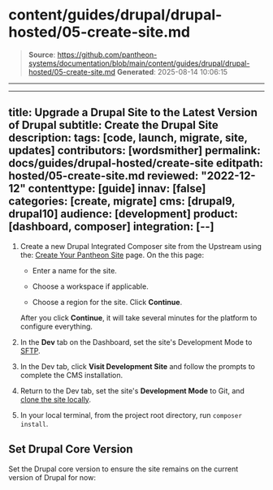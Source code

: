 # content/guides/drupal/drupal-hosted/05-create-site.md

> **Source**: https://github.com/pantheon-systems/documentation/blob/main/content/guides/drupal/drupal-hosted/05-create-site.md
> **Generated**: 2025-08-14 10:06:15

---

---
title: Upgrade a Drupal Site to the Latest Version of Drupal
subtitle: Create the Drupal Site
description:
tags: [code, launch, migrate, site, updates]
contributors: [wordsmither]
permalink: docs/guides/drupal-hosted/create-site
editpath: hosted/05-create-site.md
reviewed: "2022-12-12"
contenttype: [guide]
innav: [false]
categories: [create, migrate]
cms: [drupal9, drupal10]
audience: [development]
product: [dashboard, composer]
integration: [--]
---

1. Create a new Drupal Integrated Composer site from the Upstream using the: [Create Your Pantheon Site](https://dashboard.pantheon.io/sites/create?upstream_id=897fdf15-992e-4fa1-beab-89e2b5027e03) page. On the this page:

   - Enter a name for the site.

   - Choose a workspace if applicable.

   - Choose a region for the site. Click **Continue**.

   After you click **Continue**, it will take several minutes for the platform to configure everything.

1. In the **<Icon icon="wrench" /> Dev** tab on the Dashboard, set the site's Development Mode to [SFTP](/guides/sftp).

1. In the Dev tab, click **Visit Development Site** and follow the prompts to complete the CMS installation.

1. Return to the Dev tab, set the site's **Development Mode** to Git, and [clone the site locally](/guides/local-development/configuration).

1. In your local terminal, from the project root directory, run `composer install`.

<Accordion title="If your existing site has modules incompatible with MariaDB 10.4" id="consider-confirm-mariadb">

<Partial file="drupal/drupal-mariadb-considerations.md" />

<Partial file="confirm-db-upgrade-workflow.md" />

</Accordion>

## Set Drupal Core Version

Set the Drupal core version to ensure the site remains on the current version of Drupal for now:

<Partial file="drupal/core-version-remain-on-d8.md" />
